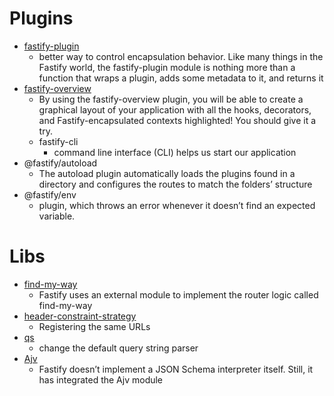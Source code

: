 # Plugins

- [fastify-plugin](https://www.npmjs.com/package/fastify-plugin)
  - better way to control encapsulation behavior. Like many things in the Fastify world, the fastify-plugin module is nothing more than a function that wraps a plugin, adds some metadata to it, and returns it
- [fastify-overview](https://github.com/Eomm/fastify-overview)
  - By using the fastify-overview plugin, you will be able to create a graphical layout of your application with all the hooks, decorators, and Fastify-encapsulated contexts highlighted! You should give it a try.
  - fastify-cli
    - command line interface (CLI) helps us start our application
- @fastify/autoload
  - The autoload plugin automatically loads the plugins found in a directory and configures the routes to match the folders’ structure
- @fastify/env
  - plugin, which throws an error whenever it doesn’t find an expected variable.

# Libs

- [find-my-way](https://github.com/delvedor/find-my-way)
  - Fastify uses an external module to implement the router logic called find-my-way
- [header-constraint-strategy](https://github.com/Eomm/header-constraint-strategy)
  - Registering the same URLs
- [qs](https://www.npmjs.com/package/qs)
  - change the default query string parser
- [Ajv](https://www.npmjs.com/package/ajv)
  - Fastify doesn’t implement a JSON Schema interpreter itself. Still, it has integrated the Ajv module
